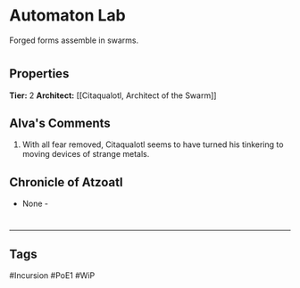 # Automaton Lab
Forged forms assemble in swarms.

#
## Properties
**Tier:** 2
**Architect:** [[Citaqualotl, Architect of the Swarm]]
## Alva's Comments
1. With all fear removed, Citaqualotl seems to have turned his tinkering to moving devices of strange metals.
## Chronicle of Atzoatl
- None -

#
---
## Tags
#Incursion
#PoE1
#WiP
